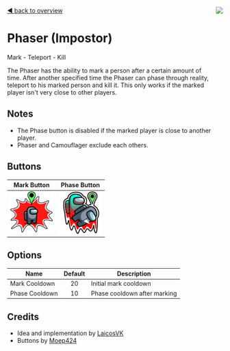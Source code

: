 [:arrow_backward: back to overview](https://github.com/laicosvk/theepicroles "back to overview")
<img align="right" height="250" src="https://anexia.com/blog/wp-content/uploads/2016/06/Phaser-Titelbild.jpg"/>

# Phaser (Impostor)
Mark - Teleport - Kill

The Phaser has the ability to mark a person after a certain amount of time. After another specified time the Phaser can phase through reality, teleport to his marked person and kill it. This only works if the marked player isn't very close to other players.

## Notes
- The Phase button is disabled if the marked player is close to another player.
- Phaser and Camouflager exclude each others.

## Buttons
| Mark Button | Phase Button |
| :------------: | :------------: |
|<img width="100" height="100" src="../../TheEpicRoles/Resources/PhaseButton.png"/>|<img width="100" height="100" src="../../TheEpicRoles/Resources/PhaseKillButton.png"/>|

## Options
| Name | Default | Description |
| --- | :---: | --- |
|Mark Cooldown|20|Initial mark cooldown
|Phase Cooldown|10|Phase cooldown after marking

## Credits
- Idea and implementation by [LaicosVK](https://github.com/LaicosVK "visit github profile of LaicosVK")
- Buttons by [Moep424](# "visit profile of moep424")
